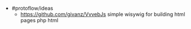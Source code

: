 - #protoflow/ideas
	- https://github.com/givanz/VvvebJs simple wisywig for building html pages php html